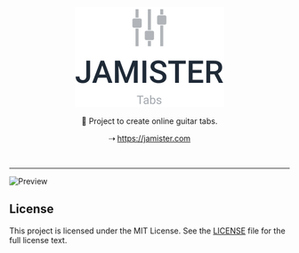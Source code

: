 <p align="center">
  <a href="https://jamister.com">
    <img src="/prints/logo-1.png" width="268px" alt="Jamister logo" />
  </a>
</p>
<p align="center">🎸 Project to create online guitar tabs.</p>
<p align="center">⇢ <a href="https://jamister.com">https://jamister.com</a></p>
<br />


---


![Preview](/prints/print-4.jpg?raw=true)


## License

This project is licensed under the MIT License.
See the [LICENSE](./LICENSE) file for the full license text.
